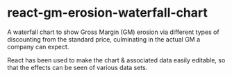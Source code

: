 # react-gm-erosion-waterfall-chart
A waterfall chart to show Gross Margin (GM) erosion via different types of discounting from the standard price, culminating in the actual GM a company can expect.

React has been used to make the chart & associated data easily editable, so that the effects can be seen of various data sets.